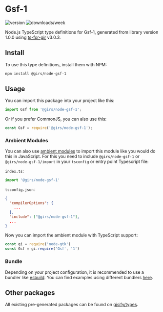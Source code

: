 
# Gsf-1

![version](https://img.shields.io/npm/v/@girs/node-gsf-1)
![downloads/week](https://img.shields.io/npm/dw/@girs/node-gsf-1)


Node.js TypeScript type definitions for Gsf-1, generated from library version 1.0.0 using [ts-for-gir](https://github.com/gjsify/ts-for-gir) v3.0.3.


## Install

To use this type definitions, install them with NPM:
```bash
npm install @girs/node-gsf-1
```

## Usage

You can import this package into your project like this:
```ts
import Gsf from '@girs/node-gsf-1';
```

Or if you prefer CommonJS, you can also use this:
```ts
const Gsf = require('@girs/node-gsf-1');
```

### Ambient Modules

You can also use [ambient modules](https://github.com/gjsify/ts-for-gir/tree/main/packages/cli#ambient-modules) to import this module like you would do this in JavaScript.
For this you need to include `@girs/node-gsf-1` or `@girs/node-gsf-1/import` in your `tsconfig` or entry point Typescript file:

`index.ts`:
```ts
import '@girs/node-gsf-1'
```

`tsconfig.json`:
```json
{
  "compilerOptions": {
    ...
  },
  "include": ["@girs/node-gsf-1"],
  ...
}
```

Now you can import the ambient module with TypeScript support: 

```ts
const gi = require('node-gtk')
const Gsf = gi.require('Gsf', '1')
```


### Bundle

Depending on your project configuration, it is recommended to use a bundler like [esbuild](https://esbuild.github.io/). You can find examples using different bundlers [here](https://github.com/gjsify/ts-for-gir/tree/main/examples).

## Other packages

All existing pre-generated packages can be found on [gjsify/types](https://github.com/gjsify/types).

